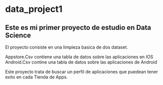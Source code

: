 # data_project1
## Este es mi primer proyecto de estudio en Data Science 
El proyecto consiste en una limpieza basica de dos dataset. 

Appstore.Csv contiene una tabla de datos sobre las aplicaciones en IOS 
Android.Csv contine una tabla de datos sobre las aplicaciones de Android 

Este proyecto trata de buscar un perfil de aplicaciones que puedean tener exito en cada Tienda de Apps. 

